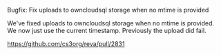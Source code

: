 Bugfix: Fix uploads to owncloudsql storage when no mtime is provided

We've fixed uploads to owncloudsql storage when no mtime is provided.
We now just use the current timestamp. Previously the upload did fail.

https://github.com/cs3org/reva/pull/2831
